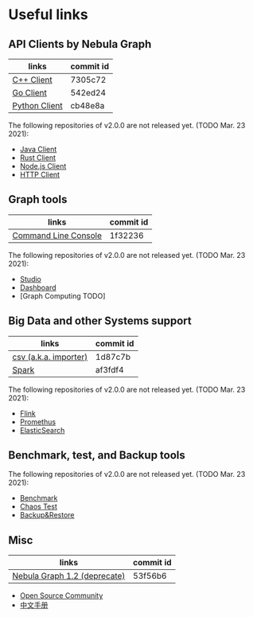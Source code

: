 # Useful links

## API Clients by Nebula Graph

| links | commit id |
| -- | -- |
| [C++ Client](https://github.com/vesoft-inc/nebula-cpp/tree/v2.0.0) | 7305c72 |
| [Go Client](https://github.com/vesoft-inc/nebula-go/tree/release-v2.0.0-ga) | 542ed24 |
| [Python Client](https://github.com/vesoft-inc/nebula-python/releases/tag/v2.0.0) | cb48e8a |

The following repositories of v2.0.0 are not released yet. (TODO Mar. 23 2021):

* [Java Client](https://github.com/vesoft-inc/nebula-java)
* [Rust Client](https://github.com/vesoft-inc/nebula-rust)
* [Node.js Client](https://github.com/vesoft-inc/nebula-node)
* [HTTP Client](https://github.com/vesoft-inc/nebula-http-gateway)

## Graph tools

| links | commit id |
| -- | -- |
| [Command Line Console](https://github.com/vesoft-inc/nebula-console/tree/v2.0.0-ga)  |  1f32236 |

The following repositories of v2.0.0 are not released yet. (TODO Mar. 23 2021):
* [Studio](https://github.com/vesoft-inc/nebula-docker-compose)
* [Dashboard](https://github.com/vesoft-inc/nebula-stats-exporter)
* [Graph Computing TODO]

## Big Data and other Systems support

| links | commit id |
| -- | -- |
| [csv (a.k.a. importer)](https://github.com/vesoft-inc/nebula-importer/tree/release-v2.0.0-ga) | 1d87c7b |
| [Spark](https://github.com/vesoft-inc/nebula-spark-utils/tree/v2.0.0) | af3fdf4 |

The following repositories of v2.0.0 are not released yet. (TODO Mar. 23 2021):
* [Flink](https://github.com/vesoft-inc/nebula-flink-connector)
* [Promethus](https://github.com/vesoft-inc/nebula-stats-exporter)
* [ElasticSearch](../4.deployment-and-installation/6.deploy-text-based-index/2.deploy-es.md)

## Benchmark, test, and Backup tools

The following repositories of v2.0.0 are not released yet. (TODO Mar. 23 2021):

* [Benchmark](https://github.com/vesoft-inc/nebula-bench)
* [Chaos Test](https://github.com/vesoft-inc/nebula-chaos)
* [Backup&Restore](https://github.com/vesoft-inc/nebula-br)

## Misc

| links | commit id |
| -- | -- |
| [Nebula Graph 1.2 (deprecate)](https://github.com/vesoft-inc/nebula) | 53f56b6 |

* [Open Source Community](https://github.com/vesoft-inc/nebula-community)
* [中文手册](https://docs.nebula-graph.com.cn/)
